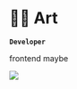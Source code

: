 # 🧑‍💻 Art

**`Developer`**

frontend maybe

<p align="left" >
    <a href="LINK TO: WHEN CLICKED">
      <img src="https://github.r2v.ch/codewars?user=q0art" />
    </a>
</p>

